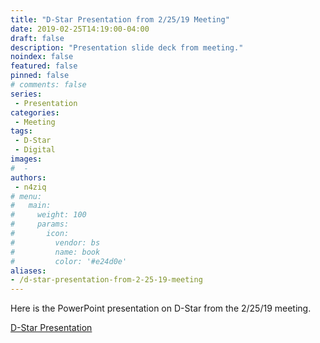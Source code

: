 ```yaml
---
title: "D-Star Presentation from 2/25/19 Meeting"
date: 2019-02-25T14:19:00-04:00
draft: false
description: "Presentation slide deck from meeting."
noindex: false
featured: false
pinned: false
# comments: false
series:
 - Presentation
categories:
 - Meeting
tags:
 - D-Star
 - Digital 
images:
#  - 
authors:
 - n4ziq
# menu:
#   main:
#     weight: 100
#     params:
#       icon:
#         vendor: bs
#         name: book
#         color: '#e24d0e'
aliases:
- /d-star-presentation-from-2-25-19-meeting
---
```


Here is the PowerPoint presentation on D-Star from the 2/25/19 meeting.

[D-Star Presentation](/files/D-STAR_Presentation.ppt)
